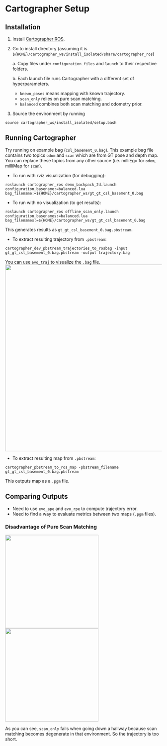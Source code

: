 # Cartographer Setup

## Installation

1. Install [Cartographer ROS](https://google-cartographer-ros.readthedocs.io/en/latest/compilation.html).

2. Go to install directory (assuming it is `${HOME}/cartographer_ws/install_isolated/share/cartographer_ros`)

    a. Copy files under `configuration_files` and `launch` to their respective folders.

    b. Each launch file runs Cartographer with a different set of hyperparameters. 
    * `known_poses` means mapping with known trajectory. 
    * `scan_only` relies on pure scan matching. 
    * `balanced` combines both scan matching and odometry prior.

3. Source the environment by running 
```shell script
source cartographer_ws/install_isolated/setup.bash
```

## Running Cartographer
Try running on example bag (`csl_basement_0.bag`). This example bag file contains two topics `odom` and `scan` which are from GT pose and depth map. You can replace these topics from any other source (i.e. milliEgo for `odom`, milliMap for `scan`).

* To run with rviz visualization (for debugging):
```shell script 
roslaunch cartographer_ros demo_backpack_2d.launch configuration_basename:=balanced.lua bag_filename:=${HOME}/cartographer_ws/gt_gt_csl_basement_0.bag
```

* To run with no visualization (to get results):
```shell script 
roslaunch cartographer_ros offline_scan_only.launch configuration_basenames:=balanced.lua bag_filenames:=${HOME}/cartographer_ws/gt_gt_csl_basement_0.bag
```
This generates results as `gt_gt_csl_basement_0.bag.pbstream`.

* To extract resulting trajectory from `.pbstream`:
```shell script
cartographer_dev_pbstream_trajectories_to_rosbag -input gt_gt_csl_basement_0.bag.pbstream -output trajectory.bag
```
You can use `evo_traj` to visualize the `.bag` file. <img src="scan_only_trajectories.png" width="600" />

* To extract resulting map from `.pbstream`:
```shell script
cartographer_pbstream_to_ros_map -pbstream_filename gt_gt_csl_basement_0.bag.pbstream
```
This outputs map as a `.pgm` file. 

## Comparing Outputs

* Need to use `evo_ape` and `evo_rpe` to compute trajectory error. 
* Need to find a way to evaluate metrics between two maps (`.pgm` files).


### Disadvantage of Pure Scan Matching

<img src="gt_gt_scan_only_trajectories.png" width="300" />
<img src="gt_gt_balanced_trajectories.png" width="300" />

As you can see, `scan_only` fails when going down a hallway because scan matching becomes degenerate in that environment. So the trajectory is too short.

